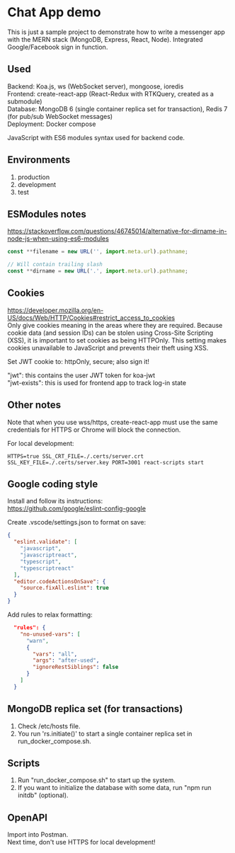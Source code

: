 # Chat App demo

This is just a sample project to demonstrate how to write a messenger app with
the MERN stack (MongoDB, Express, React, Node). Integrated Google/Facebook sign
in function.

## Used

Backend: Koa.js, ws (WebSocket server), mongoose, ioredis  
Frontend: create-react-app (React-Redux with RTKQuery, created as a submodule)  
Database: MongoDB 6 (single container replica set for transaction), Redis 7 (for
pub/sub WebSocket messages)  
Deployment: Docker compose

JavaScript with ES6 modules syntax used for backend code.

## Environments

1. production
2. development
3. test

## ESModules notes

https://stackoverflow.com/questions/46745014/alternative-for-dirname-in-node-js-when-using-es6-modules

```js
const **filename = new URL('', import.meta.url).pathname;

// Will contain trailing slash
const **dirname = new URL('.', import.meta.url).pathname;
```

## Cookies

https://developer.mozilla.org/en-US/docs/Web/HTTP/Cookies#restrict_access_to_cookies  
Only give cookies meaning in the areas where they are required. Because cookie
data (and session IDs) can be stolen using Cross-Site Scripting (XSS), it is
important to set cookies as being HTTPOnly. This setting makes cookies
unavailable to JavaScript and prevents their theft using XSS.

Set JWT cookie to: httpOnly, secure; also sign it!

"jwt": this contains the user JWT token for koa-jwt  
"jwt-exists": this is used for frontend app to track log-in state

## Other notes

Note that when you use wss/https, create-react-app must use the same credentials
for HTTPS or Chrome will block the connection.

For local development:

```
HTTPS=true SSL_CRT_FILE=./.certs/server.crt SSL_KEY_FILE=./.certs/server.key PORT=3001 react-scripts start
```

## Google coding style

Install and follow its instructions:  
https://github.com/google/eslint-config-google

Create .vscode/settings.json to format on save:

```json
{
  "eslint.validate": [
    "javascript",
    "javascriptreact",
    "typescript",
    "typescriptreact"
  ],
  "editor.codeActionsOnSave": {
    "source.fixAll.eslint": true
  }
}
```

Add rules to relax formatting:

```json
  "rules": {
    "no-unused-vars": [
      "warn",
      {
        "vars": "all",
        "args": "after-used",
        "ignoreRestSiblings": false
      }
    ]
  }
```

## MongoDB replica set (for transactions)

1. Check /etc/hosts file.
2. You run 'rs.initiate()' to start a single container replica set in
   run_docker_compose.sh.

## Scripts

1. Run "run_docker_compose.sh" to start up the system.
2. If you want to initialize the database with some data, run "npm run initdb"
   (optional).

## OpenAPI

Import into Postman.  
Next time, don't use HTTPS for local development!
